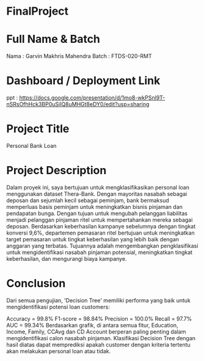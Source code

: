 # FinalProject
# Full Name & Batch
Nama : Garvin Makhris Mahendra
Batch : FTDS-020-RMT
# Dashboard / Deployment Link
ppt : https://docs.google.com/presentation/d/1mo8-wkPSnl9T-nSRsOfhHck3BP0uSiIQ8uMHGt8eDY0/edit?usp=sharing
# Project Title
Personal Bank Loan
# Project Description
Dalam proyek ini, saya bertujuan untuk mengklasifikasikan personal loan menggunakan dataset Thera-Bank. 
Dengan mayoritas nasabah sebagai deposan dan sejumlah kecil sebagai peminjam, bank bermaksud memperluas basis peminjam untuk meningkatkan bisnis pinjaman dan pendapatan bunga. 
Dengan tujuan untuk mengubah pelanggan liabilitas menjadi pelanggan pinjaman ritel untuk mempertahankan mereka sebagai deposan. 
Berdasarkan keberhasilan kampanye sebelumnya dengan tingkat konversi 9,6%, departemen pemasaran ritel bertujuan untuk meningkatkan target pemasaran untuk tingkat keberhasilan yang lebih baik dengan anggaran yang terbatas. Tujuannya adalah mengembangkan pengklasifikasi untuk mengidentifikasi nasabah pinjaman potensial, meningkatkan tingkat keberhasilan, dan mengurangi biaya kampanye.
# Conclusion
Dari semua pengujian, 'Decision Tree' memiliki performa yang baik untuk mengidentifikasi potensi loan customers:

Accuracy = 99.8%
F1-score = 98.84%
Precision = 100.0%
Recall = 97.7%
AUC = 99.34%
Berdasarkan grafik, di antara semua fitur, Education, Income, Family, CCAvg dan CD Account berperan paling penting dalam mengidentifikasi calon nasabah pinjaman. 
Klasifikasi Decision Tree dengan hasil diatas dapat memprediksi apakah customer dengan kriteria tertentu akan melakukan personal loan atau tidak.
